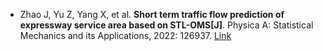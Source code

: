 * Zhao J, Yu Z, Yang X, et al. <b>Short term traffic flow prediction of expressway service area based on STL-OMS[J]</b>. Physica A: Statistical Mechanics and its Applications, 2022: 126937. [Link](https://www.sciencedirect.com/science/article/pii/S0378437122000516)
